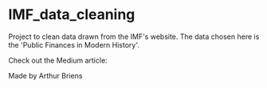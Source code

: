 # IMF_data_cleaning
Project to clean data drawn from the IMF's website. The data chosen here is the 'Public Finances in Modern History'.


Check out the Medium article:

Made by Arthur Briens 
